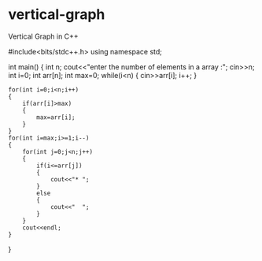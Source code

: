 # vertical-graph
Vertical Graph in C++ 

#include<bits/stdc++.h>
using namespace std;

int main()
{
    int n;
    cout<<"enter the number of elements in a array :";
    cin>>n;
    int i=0;
    int arr[n];
    int max=0;
    while(i<n)
    {
        cin>>arr[i];
        i++;
    }
    
    for(int i=0;i<n;i++)
    {
        if(arr[i]>max)
        {
            max=arr[i];
        }
    }
    for(int i=max;i>=1;i--)
    {
        for(int j=0;j<n;j++)
        {
            if(i<=arr[j])
            {
                cout<<"* ";
            }
            else
            {
                cout<<"  ";
            }
        }
        cout<<endl;
    }

}
